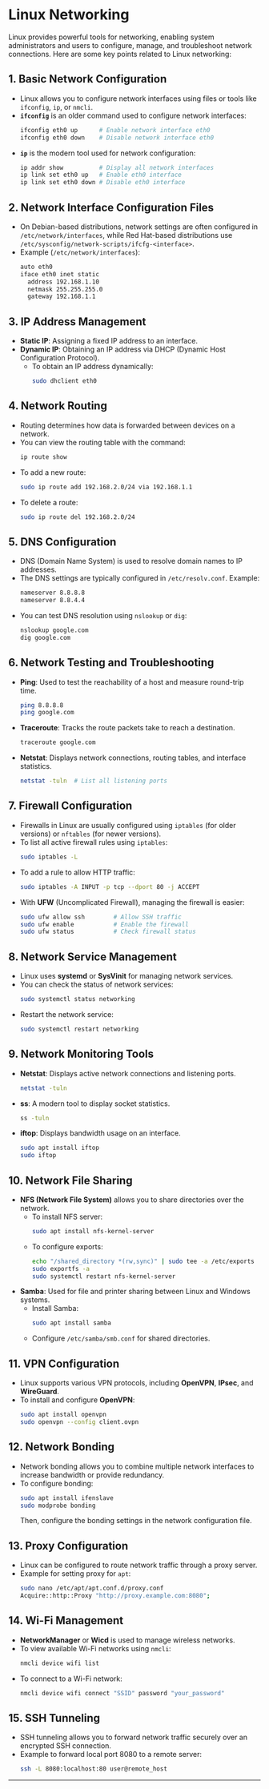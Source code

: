 # Linux Networking

Linux provides powerful tools for networking, enabling system administrators and users to configure, manage, and troubleshoot network connections. Here are some key points related to Linux networking:

## 1. **Basic Network Configuration**

- Linux allows you to configure network interfaces using files or tools like `ifconfig`, `ip`, or `nmcli`.
- **`ifconfig`** is an older command used to configure network interfaces:
  ```bash
  ifconfig eth0 up      # Enable network interface eth0
  ifconfig eth0 down    # Disable network interface eth0
  ```
- **`ip`** is the modern tool used for network configuration:
  ```bash
  ip addr show          # Display all network interfaces
  ip link set eth0 up   # Enable eth0 interface
  ip link set eth0 down # Disable eth0 interface
  ```

## 2. **Network Interface Configuration Files**

- On Debian-based distributions, network settings are often configured in `/etc/network/interfaces`, while Red Hat-based distributions use `/etc/sysconfig/network-scripts/ifcfg-<interface>`.
- Example (`/etc/network/interfaces`):
  ```bash
  auto eth0
  iface eth0 inet static
    address 192.168.1.10
    netmask 255.255.255.0
    gateway 192.168.1.1
  ```

## 3. **IP Address Management**

- **Static IP**: Assigning a fixed IP address to an interface.
- **Dynamic IP**: Obtaining an IP address via DHCP (Dynamic Host Configuration Protocol).
  - To obtain an IP address dynamically:
    ```bash
    sudo dhclient eth0
    ```

## 4. **Network Routing**

- Routing determines how data is forwarded between devices on a network.
- You can view the routing table with the command:
  ```bash
  ip route show
  ```
- To add a new route:
  ```bash
  sudo ip route add 192.168.2.0/24 via 192.168.1.1
  ```
- To delete a route:
  ```bash
  sudo ip route del 192.168.2.0/24
  ```

## 5. **DNS Configuration**

- DNS (Domain Name System) is used to resolve domain names to IP addresses.
- The DNS settings are typically configured in `/etc/resolv.conf`.
  Example:
  ```bash
  nameserver 8.8.8.8
  nameserver 8.8.4.4
  ```
- You can test DNS resolution using `nslookup` or `dig`:
  ```bash
  nslookup google.com
  dig google.com
  ```

## 6. **Network Testing and Troubleshooting**

- **Ping**: Used to test the reachability of a host and measure round-trip time.
  ```bash
  ping 8.8.8.8
  ping google.com
  ```
- **Traceroute**: Tracks the route packets take to reach a destination.
  ```bash
  traceroute google.com
  ```
- **Netstat**: Displays network connections, routing tables, and interface statistics.
  ```bash
  netstat -tuln  # List all listening ports
  ```

## 7. **Firewall Configuration**

- Firewalls in Linux are usually configured using `iptables` (for older versions) or `nftables` (for newer versions).
- To list all active firewall rules using `iptables`:
  ```bash
  sudo iptables -L
  ```
- To add a rule to allow HTTP traffic:
  ```bash
  sudo iptables -A INPUT -p tcp --dport 80 -j ACCEPT
  ```
- With **UFW** (Uncomplicated Firewall), managing the firewall is easier:
  ```bash
  sudo ufw allow ssh        # Allow SSH traffic
  sudo ufw enable           # Enable the firewall
  sudo ufw status           # Check firewall status
  ```

## 8. **Network Service Management**

- Linux uses **systemd** or **SysVinit** for managing network services.
- You can check the status of network services:
  ```bash
  sudo systemctl status networking
  ```
- Restart the network service:
  ```bash
  sudo systemctl restart networking
  ```

## 9. **Network Monitoring Tools**

- **Netstat**: Displays active network connections and listening ports.
  ```bash
  netstat -tuln
  ```
- **ss**: A modern tool to display socket statistics.
  ```bash
  ss -tuln
  ```
- **iftop**: Displays bandwidth usage on an interface.
  ```bash
  sudo apt install iftop
  sudo iftop
  ```

## 10. **Network File Sharing**

- **NFS (Network File System)** allows you to share directories over the network.
  - To install NFS server:
    ```bash
    sudo apt install nfs-kernel-server
    ```
  - To configure exports:
    ```bash
    echo "/shared_directory *(rw,sync)" | sudo tee -a /etc/exports
    sudo exportfs -a
    sudo systemctl restart nfs-kernel-server
    ```
- **Samba**: Used for file and printer sharing between Linux and Windows systems.
  - Install Samba:
    ```bash
    sudo apt install samba
    ```
  - Configure `/etc/samba/smb.conf` for shared directories.

## 11. **VPN Configuration**

- Linux supports various VPN protocols, including **OpenVPN**, **IPsec**, and **WireGuard**.
- To install and configure **OpenVPN**:
  ```bash
  sudo apt install openvpn
  sudo openvpn --config client.ovpn
  ```

## 12. **Network Bonding**

- Network bonding allows you to combine multiple network interfaces to increase bandwidth or provide redundancy.
- To configure bonding:
  ```bash
  sudo apt install ifenslave
  sudo modprobe bonding
  ```
  Then, configure the bonding settings in the network configuration file.

## 13. **Proxy Configuration**

- Linux can be configured to route network traffic through a proxy server.
- Example for setting proxy for `apt`:
  ```bash
  sudo nano /etc/apt/apt.conf.d/proxy.conf
  Acquire::http::Proxy "http://proxy.example.com:8080";
  ```

## 14. **Wi-Fi Management**

- **NetworkManager** or **Wicd** is used to manage wireless networks.
- To view available Wi-Fi networks using `nmcli`:
  ```bash
  nmcli device wifi list
  ```
- To connect to a Wi-Fi network:
  ```bash
  nmcli device wifi connect "SSID" password "your_password"
  ```

## 15. **SSH Tunneling**

- SSH tunneling allows you to forward network traffic securely over an encrypted SSH connection.
- Example to forward local port 8080 to a remote server:
  ```bash
  ssh -L 8080:localhost:80 user@remote_host
  ```

---
